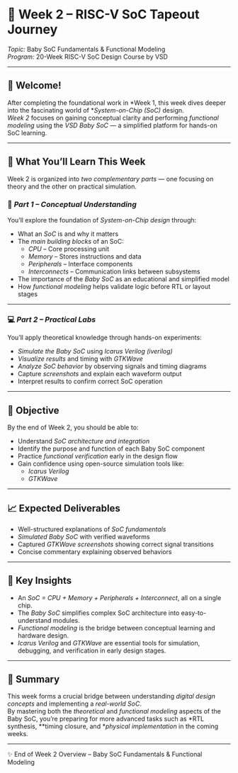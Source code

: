 # 🚀 Week 2 – RISC-V SoC Tapeout Journey
*Topic:* Baby SoC Fundamentals & Functional Modeling  
*Program:* 20-Week RISC-V SoC Design Course by VSD

---

## 👋 Welcome!

After completing the foundational work in *Week 1, this week dives deeper into the fascinating world of **System-on-Chip (SoC)* design.  
*Week 2* focuses on gaining conceptual clarity and performing *functional modeling* using the *VSD Baby SoC* — a simplified platform for hands-on SoC learning.

---

## 🧠 What You’ll Learn This Week

Week 2 is organized into *two complementary parts* — one focusing on theory and the other on practical simulation.

### 🧩 *Part 1 – Conceptual Understanding*
You’ll explore the foundation of *System-on-Chip design* through:
- What an *SoC* is and why it matters  
- The *main building blocks* of an SoC:
  - *CPU* – Core processing unit  
  - *Memory* – Stores instructions and data  
  - *Peripherals* – Interface components  
  - *Interconnects* – Communication links between subsystems  
- The importance of the *Baby SoC* as an educational and simplified model  
- How *functional modeling* helps validate logic before RTL or layout stages

---

### 💻 *Part 2 – Practical Labs*
You’ll apply theoretical knowledge through hands-on experiments:
- *Simulate the Baby SoC* using *Icarus Verilog (iverilog)*  
- *Visualize results* and timing with *GTKWave*  
- *Analyze SoC behavior* by observing signals and timing diagrams  
- Capture *screenshots* and explain each waveform output  
- Interpret results to confirm correct SoC operation

---

## 🎯 Objective

By the end of Week 2, you should be able to:
- Understand *SoC architecture and integration*
- Identify the purpose and function of each Baby SoC component
- Practice *functional verification* early in the design flow
- Gain confidence using open-source simulation tools like:
  - *Icarus Verilog*
  - *GTKWave*

---

## 📈 Expected Deliverables

- Well-structured explanations of *SoC fundamentals*
- *Simulated Baby SoC* with verified waveforms
- Captured *GTKWave screenshots* showing correct signal transitions
- Concise commentary explaining observed behaviors

---

## 🔑 Key Insights

- An *SoC = CPU + Memory + Peripherals + Interconnect*, all on a single chip.  
- The *Baby SoC* simplifies complex SoC architecture into easy-to-understand modules.  
- *Functional modeling* is the bridge between conceptual learning and hardware design.  
- *Icarus Verilog* and *GTKWave* are essential tools for simulation, debugging, and verification in early design stages.

---

## 🧩 Summary

This week forms a crucial bridge between understanding *digital design concepts* and implementing a *real-world SoC*.  
By mastering both the *theoretical* and *functional modeling* aspects of the Baby SoC, you’re preparing for more advanced tasks such as *RTL synthesis, **timing closure, and **physical implementation* in the coming weeks.

---

✨ End of Week 2 Overview – Baby SoC Fundamentals & Functional Modeling
